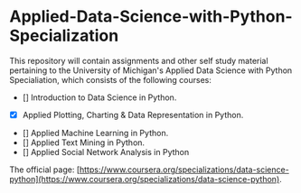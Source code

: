 # Applied-Data-Science-with-Python-Specialization

This repository will contain assignments and other self study material pertaining to the University of Michigan's Applied Data Science with Python Specialiation, which consists of the following courses:

- [] Introduction to Data Science in Python.
- [x] Applied Plotting, Charting & Data Representation in Python.
- [] Applied Machine Learning in Python.
- [] Applied Text Mining in Python.
- [] Applied Social Network Analysis in Python



The official page: [https://www.coursera.org/specializations/data-science-python](https://www.coursera.org/specializations/data-science-python).
